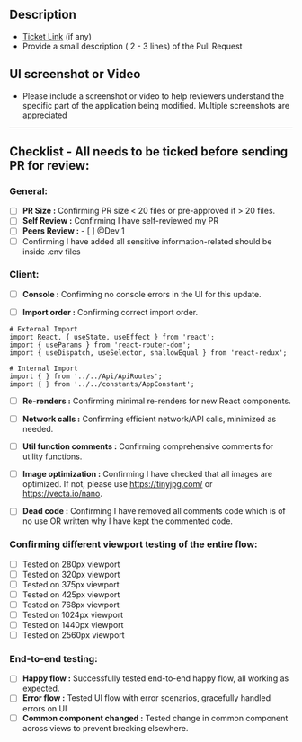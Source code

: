 ## Description

-   [Ticket Link](#) (if any)
-   Provide a small description ( 2 - 3 lines) of the Pull Request

## UI screenshot or Video

-   Please include a screenshot or video to help reviewers understand the specific part of the application being modified. Multiple screenshots are appreciated

---

## Checklist - All needs to be ticked before sending PR for review:

### General:

-   [ ] **PR Size :** Confirming PR size < 20 files or pre-approved if > 20 files.
-   [ ] **Self Review :** Confirming I have self-reviewed my PR
-   [ ] **Peers Review :** - [ ] @Dev 1
-   [ ] Confirming I have added all sensitive information-related should be inside .env files

### Client:

-   [ ] **Console :** Confirming no console errors in the UI for this update.

-   [ ] **Import order :** Confirming correct import order.

```
# External Import
import React, { useState, useEffect } from 'react';
import { useParams } from 'react-router-dom';
import { useDispatch, useSelector, shallowEqual } from 'react-redux';

# Internal Import
import { } from '../../Api/ApiRoutes';
import { } from '../../constants/AppConstant';
```

-   [ ] **Re-renders :** Confirming minimal re-renders for new React components.

-   [ ] **Network calls :** Confirming efficient network/API calls, minimized as needed.

-   [ ] **Util function comments :** Confirming comprehensive comments for utility functions.

-   [ ] **Image optimization :** Confirming I have checked that all images are optimized. If not, please use https://tinyjpg.com/ or https://vecta.io/nano.

-   [ ] **Dead code :** Confirming I have removed all comments code which is of no use OR written why I have kept the commented code.

### Confirming different viewport testing of the entire flow:

-   [ ] Tested on 280px viewport
-   [ ] Tested on 320px viewport
-   [ ] Tested on 375px viewport
-   [ ] Tested on 425px viewport
-   [ ] Tested on 768px viewport
-   [ ] Tested on 1024px viewport
-   [ ] Tested on 1440px viewport
-   [ ] Tested on 2560px viewport

### End-to-end testing:

-   [ ] **Happy flow :** Successfully tested end-to-end happy flow, all working as expected.
-   [ ] **Error flow :** Tested UI flow with error scenarios, gracefully handled errors on UI
-   [ ] **Common component changed :** Tested change in common component across views to prevent breaking elsewhere.
